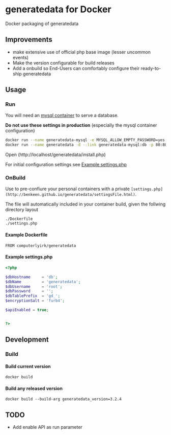 # generatedata for Docker
Docker packaging of generatedata

## Improvements

- make extensive use of official php base image (lesser uncommon events)
- Make the version configurable for build releases
- Add a onbuild so End-Users can comfortably configure their ready-to-ship generatedata

## Usage

### Run

You will need an [mysql container](https://hub.docker.com/_/mysql/) to serve a database.

**Do not use these settings in production** (especially the mysql container configuration)

```bash
docker run --name generatedata-mysql -e MYSQL_ALLOW_EMPTY_PASSWORD=yes -e MYSQL_DATABASE=generatedata -d mysql:5.7 && \
docker run --name generatedata -d --link generatedata-mysql:db -p 80:80 computerlyrik/generatedata
```

Open (http://localhost/generatedata/install.php)

For initial configuration settings see [Example settings.php](example-settings-php)

### OnBuild

Use to pre-confiure your personal containers with a private `[settings.php](http://benkeen.github.io/generatedata/settingsFile.html)`.

The file will automatically included in your container build, given the follwing directory layout

```
./Dockerfile
./settings.php
```

#### Example Dockerfile

```
FROM computerlyirk/generatedata
```

#### Example settings.php

```php
<?php

$dbHostname     = 'db';
$dbName         = 'generatedata';
$dbUsername     = 'root';
$dbPassword     = '';
$dbTablePrefix  = 'gd_';
$encryptionSalt = 'furb4';

$apiEnabled = true;


?>
```
## Development


### Build

#### Build current version

```docker build```

#### Build any released version

```docker build --build-arg generatedata_version=3.2.4```



## TODO
- Add enable API as run parameter
